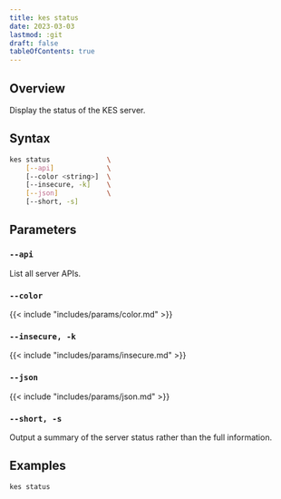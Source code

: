 ```yaml
---
title: kes status
date: 2023-03-03
lastmod: :git
draft: false
tableOfContents: true
---
```


## Overview

Display the status of the KES server.

## Syntax

```sh
kes status              \
    [--api]             \
    [--color <string>]  \
    [--insecure, -k]    \
    [--json]            \
    [--short, -s]
```

## Parameters

### `--api`

List all server APIs.

### `--color`

{{< include "includes/params/color.md" >}}

### `--insecure, -k`

{{< include "includes/params/insecure.md" >}}

### `--json`

{{< include "includes/params/json.md" >}}

### `--short, -s`

Output a summary of the server status rather than the full information.

## Examples

```sh {.copy}
kes status
```
